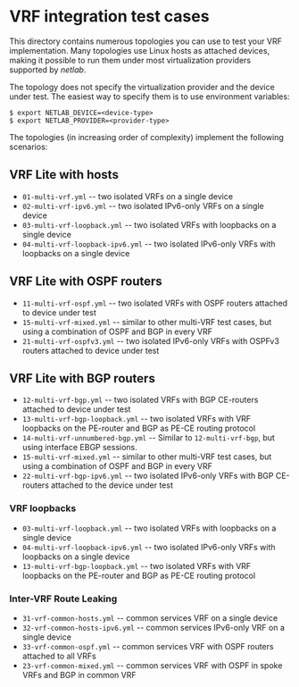 # VRF integration test cases

This directory contains numerous topologies you can use to test your VRF implementation. Many topologies use Linux hosts as attached devices, making it possible to run them under most virtualization providers supported by *netlab*.

The topology does not specify the virtualization provider and the device under test. The easiest way to specify them is to use environment variables:

```
$ export NETLAB_DEVICE=<device-type>
$ export NETLAB_PROVIDER=<provider-type>
```

The topologies (in increasing order of complexity) implement the following scenarios:

## VRF Lite with hosts

* `01-multi-vrf.yml` -- two isolated VRFs on a single device
* `02-multi-vrf-ipv6.yml` -- two isolated IPv6-only VRFs on a single device
* `03-multi-vrf-loopback.yml` -- two isolated VRFs with loopbacks on a single device
* `04-multi-vrf-loopback-ipv6.yml` -- two isolated IPv6-only VRFs with loopbacks on a single device

## VRF Lite with OSPF routers

* `11-multi-vrf-ospf.yml` -- two isolated VRFs with OSPF routers attached to device under test
* `15-multi-vrf-mixed.yml` -- similar to other multi-VRF test cases, but using a combination of OSPF and BGP in every VRF
* `21-multi-vrf-ospfv3.yml` -- two isolated IPv6-only VRFs with OSPFv3 routers attached to device under test

## VRF Lite with BGP routers

* `12-multi-vrf-bgp.yml` -- two isolated VRFs with BGP CE-routers attached to device under test
* `13-multi-vrf-bgp-loopback.yml` -- two isolated VRFs with VRF loopbacks on the PE-router and BGP as PE-CE routing protocol
* `14-multi-vrf-unnumbered-bgp.yml` -- Similar to `12-multi-vrf-bgp`, but using interface EBGP sessions.
* `15-multi-vrf-mixed.yml` -- similar to other multi-VRF test cases, but using a combination of OSPF and BGP in every VRF
* `22-multi-vrf-bgp-ipv6.yml` -- two isolated IPv6-only VRFs with BGP CE-routers attached to the device under test

### VRF loopbacks

* `03-multi-vrf-loopback.yml` -- two isolated VRFs with loopbacks on a single device
* `04-multi-vrf-loopback-ipv6.yml` -- two isolated IPv6-only VRFs with loopbacks on a single device
* `13-multi-vrf-bgp-loopback.yml` -- two isolated VRFs with VRF loopbacks on the PE-router and BGP as PE-CE routing protocol

### Inter-VRF Route Leaking

* `31-vrf-common-hosts.yml` -- common services VRF on a single device
* `32-vrf-common-hosts-ipv6.yml` -- common services IPv6-only VRF on a single device
* `33-vrf-common-ospf.yml` -- common services VRF with OSPF routers attached to all VRFs
* `23-vrf-common-mixed.yml` -- common services VRF with OSPF in spoke VRFs and BGP in common VRF
